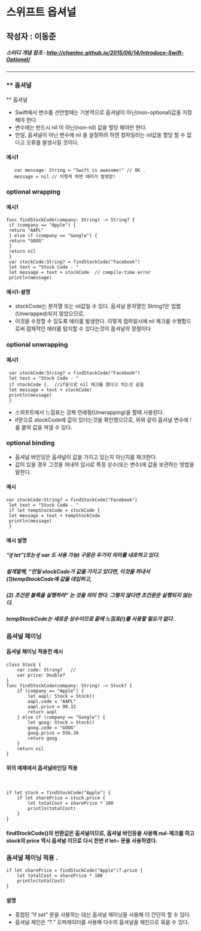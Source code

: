 # 스위프트 옵셔널 
## 작성자 : 이동준 
##### 스터디 개념 참조 : <http://chanlee.github.io/2015/06/14/Introduce-Swift-Optional/>
***
### ** 옵셔널
** 옵셔널
- Swift에서 변수를 선언할때는 기본적으로 옵셔널이 아닌(non-optional)값을 지정해야 한다.
- 변수에는 반드시 nil 이 아닌(non-nil) 값을 할당 해야만 한다. 
- 만일, 옵셔널이 아닌 변수에 nil 을 설정하려 하면 컴파일러는 nil값을 할당 할 수 없다고 오류를 발생시킬 것이다.

#### 예시1

```
   var message: String = "Swift is awesome!" // OK .  
   message = nil // 이렇게 하면 에러가 발생함!
```   

### optional wrapping
#### 예시1 ####
```
func findStockCode(company: String) -> String? {
 if (company == "Apple") {
 return "AAPL"
 } else if (company == "Google") {
 return "GOOG"
 }
 return nil
 }
 var stockCode:String? = findStockCode("Facebook")
 let text = "Stock Code - "
 let message = text + stockCode  // compile-time error
 println(message)
 ```
#### 예시1-설명 
- stockCode는 문자열 또는 nil값일 수 있다. 옵셔널 문자열인 String?은 업랩(Unwrapped)되지 않았으므로,
- 이것을 수정할 수 있도록 에러를 발생한다. 이렇게 컴파일시에 nil 체크를 수행함으로써 잠재적인 에러를 탐지할 수 있다는것이 옵셔널의 장점이다

### optional unwrapping
#### 예시1
```
 var stockCode:String? = findStockCode("Facebook")
 let text = "Stock Code - "
 if stockCode {.  //if문으로 nil 체크를 했다고 치는것 같음
 let message = text + stockCode!
 println(message)
 }
```
- 스위프트에서 느낌표는 강제 언래핑(Unwrapping)을 할때 사용된다. 
- if문으로 stockCode에 값이 있다는것을 확인했으므로, 위와 같이 옵셔널 변수에 !를 붙여 값을 꺼낼 수 있다.

### optional binding
- 옵셔널 바인딩은 옵셔널이 값을 가지고 있는지 아닌지를 체크한다.
- 값이 있을 경우 그것을 꺼내어 임시로 특정 상수(또는 변수)에 값을 보관하는 방법을 말한다.

#### 예시 
```
var stockCode:String? = findStockCode("Facebook")
 let text = "Stock Code - "
 if let tempStockCode = stockCode {
 let message = text + tempStockCode
 println(message)
 }
```
#### 예시 설명
#####  “if let”(또는 if var 도 사용 가능) 구문은 두가지 의미를 내포하고 있다. 
##### 쉽게말해, “만일 stockCode가 값을 가지고 있다면, 이것을 꺼내서 (1)tempStockCode에 값을 대입하고, 
##### (2) 조건문 블록을 실행하라” 는 것을 의미 한다. 그렇지 않다면 조건문은 실행되지 않는다.
##### tempStockCode는 새로운 상수이므로 끝에 느낌표(!)를 사용할 필요가 없다.

### 옵셔널 체이닝 
#### 옵셔널 체이닝 적용전 예시
```
class Stock {
    var code: String?   // 
    var price: Double?
}
func findStockCode(company: String) -> Stock? {
    if (company == "Apple") {
        let aapl: Stock = Stock()
        aapl.code = "AAPL"
        aapl.price = 90.32
        return aapl
    } else if (company == "Google") {
        let goog: Stock = Stock()
        goog.code = "GOOG"
        goog.price = 556.36
        return goog
    }
    return nil
}
```

#### 위의 예제에서 옵셔널바인딩 적용
  
```
if let stock = findStockCode("Apple") {
    if let sharePrice = stock.price {
        let totalCost = sharePrice * 100
        println(totalCost)
    }
}
```
#### findStockCode()의 반환값은 옵셔널이므로, 옵셔널 바인등을 사용해 nul-체크를 하고 stock의 price 역시 옵셔널 이므로 다시 한번 if let~ 문을 사용하였다.  
### 옵셔널 체이닝 적용 .     
```
if let sharePrice = findStockCode("Apple")?.price {
    let totalCost = sharePrice * 100
    println(totalCost)
}
```
#### 설명 
- 중첩된 “if set” 문을 사용하는 대신 옵셔널 체이닝을 사용해 더 간단히 할 수 있다. 
- 옵셔널 체인은 “?.” 오퍼레이터를 사용해 다수의 옵셔널을 체인으로 묶을 수 있다. 


    
    
    
    
    
    
